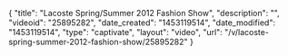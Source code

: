 {
    "title": "Lacoste Spring\/Summer 2012 Fashion Show",
    "description": "",
    "videoid": "25895282",
    "date_created": "1453119514",
    "date_modified": "1453119514",
    "type": "captivate",
    "layout": "video",
    "url": "\/v\/lacoste-spring-summer-2012-fashion-show\/25895282"
}